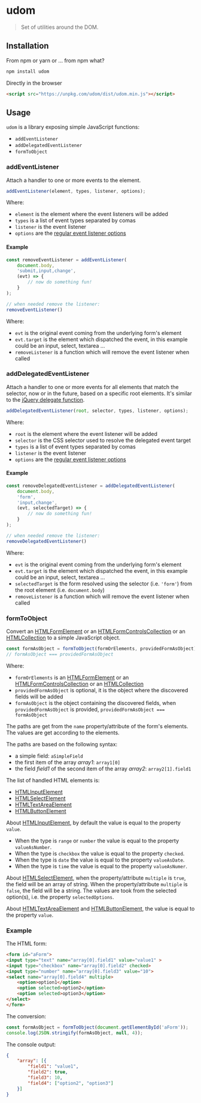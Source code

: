 # udom

> Set of utilities around the DOM.

## Installation

From npm or yarn or ... from npm what? 
```bash
npm install udom
```

Directly in the browser
```html
<script src="https://unpkg.com/udom/dist/udom.min.js"></script>
```

## Usage

`udom` is a library exposing simple JavaScript functions:

- `addEventListener`
- `addDelegatedEventListener`
- `formToObject`

### addEventListener

Attach a handler to one or more events to the element.

```javascript
addEventListener(element, types, listener, options);
```

Where:
- `element` is the element where the event listeners will be added
- `types` is a list of event types separated by comas
- `listener` is the event listener
- `options` are the [regular event listener options](https://developer.mozilla.org/en-US/docs/Web/API/EventTarget/addEventListener#Parameters)

#### Example

```javascript
const removeEventListener = addEventListener(
    document.body,
    'submit,input,change',
    (evt) => {
        // now do something fun!
    }
);

// when needed remove the listener:
removeEventListener()
```

Where:

- `evt` is the original event coming from the underlying form's element
- `evt.target` is the element which dispatched the event, in this example could be an input, select, textarea ...
- `removeListener` is a function which will remove the event listener when called

### addDelegatedEventListener

Attach a handler to one or more events for all elements that match the selector,
now or in the future, based on a specific root elements.
It's similar to the [jQuery delegate function](https://api.jquery.com/delegate/).

```javascript
addDelegatedEventListener(root, selector, types, listener, options);
```

Where:
- `root` is the element where the event listener will be added
- `selector` is the CSS selector used to resolve the delegated event target 
- `types` is a list of event types separated by comas
- `listener` is the event listener
- `options` are the [regular event listener options](https://developer.mozilla.org/en-US/docs/Web/API/EventTarget/addEventListener#Parameters)

#### Example

```javascript
const removeDelegatedEventListener = addDelegatedEventListener(
    document.body,
    'form',
    'input,change',
    (evt, selectedTarget) => {
        // now do something fun!
    }
);

// when needed remove the listener:
removeDelegatedEventListener()
```

Where:

- `evt` is the original event coming from the underlying form's element
- `evt.target` is the element which dispatched the event, in this example could be an input, select, textarea ...
- `selectedTarget` is the form resolved using the selector (i.e. `'form'`) from the root element (i.e. `document.body`)
- `removeListener` is a function which will remove the event listener when called

### formToObject

Convert an [HTMLFormElement] or an [HTMLFormControlsCollection] or an [HTMLCollection] to a simple JavaScript object.

```javascript
const formAsObject = formToObject(formOrElements, providedFormAsObject);
// formAsObject === providedFormAsObject
```

Where:
- `formOrElements` is an [HTMLFormElement] or an [HTMLFormControlsCollection] or an [HTMLCollection]
- `providedFormAsObject` is optional, it is the object where the discovered fields will be added 
- `formAsObject` is the object containing the discovered fields, when `providedFormAsObject` is provided, `providedFormAsObject === formAsObject` 

The paths are get from the `name` property/attribute of the form's elements.
The values are get according to the elements.

The paths are based on the following syntax:
- a simple field: `aSimpleField`
- the first item of the array *array1*: `array1[0]`
- the field *field1* of the second item of the array *array2*: `array2[1].field1`

The list of handled HTML elements is:

- [HTMLInputElement]
- [HTMLSelectElement]
- [HTMLTextAreaElement]
- [HTMLButtonElement]

About [HTMLInputElement], by default the value is equal to the property `value`.

- When the type is `range` or `number` the value is equal to the property `valueAsNumber`.
- When the type is `checkbox` the value is equal to the property `checked`.
- When the type is `date` the value is equal to the property `valueAsDate`.
- When the type is `time` the value is equal to the property `valueAsNumer`.

About [HTMLSelectElement], when the property/attribute `multiple` is `true`, the field will be an array of string.
When the property/attribute `multiple` is `false`, the field will be a string.
The values are took from the selected option(s), i.e. the property `selectedOptions`.

About [HTMLTextAreaElement] and [HTMLButtonElement], the value is equal to the property `value`.

### Example

The HTML form:
```html
<form id="aForm">
<input type="text" name="array[0].field1" value="value1" >
<input type="checkbox" name="array[0].field2" checked>
<input type="number" name="array[0].field3" value="10">
<select name="array[0].field4" multiple>
    <option>option1</option>
    <option selected>option2</option>
    <option selected>option3</option>
</select>
</form>
```

The conversion:
```javascript
const formAsObject = formToObject(document.getElementById('aForm'));
console.log(JSON.stringify(formAsObject, null, 4));
```

The console output:
```json
{
    "array": [{
        "field1": "value1",
        "field2": true,
        "field3": 10,
        "field4": ["option2", "option3"]
    }]
}
```

[HTMLFormElement]:https://developer.mozilla.org/en-US/docs/Web/API/HTMLFormElement
[HTMLFormControlsCollection]: https://developer.mozilla.org/en-US/docs/Web/API/HTMLFormControlsCollection
[HTMLCollection]: https://developer.mozilla.org/en-US/docs/Web/API/HTMLCollection
[HTMLInputElement]: https://developer.mozilla.org/en-US/docs/Web/API/HTMLInputElement
[HTMLSelectElement]: https://developer.mozilla.org/en-US/docs/Web/API/HTMLSelectElement
[HTMLTextAreaElement]: https://developer.mozilla.org/en-US/docs/Web/API/HTMLTextAreaElement
[HTMLButtonElement]: https://developer.mozilla.org/en-US/docs/Web/API/HTMLButtonElement
